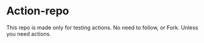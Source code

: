 # Action-repo
This repo is made only for testing actions. No need to follow, or Fork.
Unless you need actions. 
